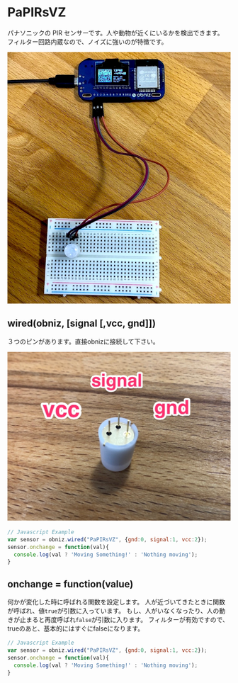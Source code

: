 # PaPIRsVZ

パナソニックの PIR センサーです。人や動物が近くにいるかを検出できます。
フィルター回路内蔵なので、ノイズに強いのが特徴です。

![](./papirsvzwire.jpg)


## wired(obniz, [signal [,vcc, gnd]])

３つのピンがあります。直接obnizに接続して下さい。

![](./papirsvzpins.jpg)

```Javascript
// Javascript Example
var sensor = obniz.wired("PaPIRsVZ", {gnd:0, signal:1, vcc:2});
sensor.onchange = function(val){
  console.log(val ? 'Moving Something!' : 'Nothing moving');
}
```

## onchange = function(value)

何かが変化した時に呼ばれる関数を設定します。
人が近づいてきたときに関数が呼ばれ、値`true`が引数に入っています。
もし、人がいなくなったり、人の動きが止まると再度呼ばれ`false`が引数に入ります。
フィルターが有効ですので、trueのあと、基本的にはすぐにfalseになります。

```Javascript
// Javascript Example
var sensor = obniz.wired("PaPIRsVZ", {gnd:0, signal:1, vcc:2});
sensor.onchange = function(val){
  console.log(val ? 'Moving Something!' : 'Nothing moving');
}
```